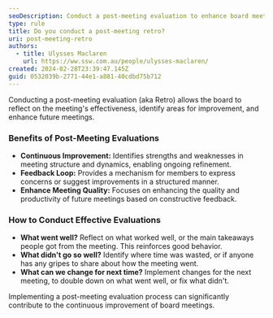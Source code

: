 ```yaml
---
seoDescription: Conduct a post-meeting evaluation to enhance board meeting quality through continuous improvement and constructive feedback.
type: rule
title: Do you conduct a post-meeting retro?
uri: post-meeting-retro
authors:
  - title: Ulysses Maclaren
    url: https://ww.ssw.com.au/people/ulysses-maclaren/
created: 2024-02-28T23:39:47.145Z
guid: 0532039b-2771-44e1-a881-40cdbd75b712
---
```


Conducting a post-meeting evaluation (aka Retro) allows the board to reflect on the meeting's effectiveness, identify areas for improvement, and enhance future meetings.

<!--endintro-->

### Benefits of Post-Meeting Evaluations

- **Continuous Improvement:** Identifies strengths and weaknesses in meeting structure and dynamics, enabling ongoing refinement.
- **Feedback Loop:** Provides a mechanism for members to express concerns or suggest improvements in a structured manner.
- **Enhance Meeting Quality:** Focuses on enhancing the quality and productivity of future meetings based on constructive feedback.

### How to Conduct Effective Evaluations

- **What went well?** Reflect on what worked well, or the main takeaways people got from the meeting. This reinforces good behavior.
- **What didn't go so well?** Identify where time was wasted, or if anyone has any gripes to share about how the meeting went.
- **What can we change for next time?** Implement changes for the next meeting, to double down on what went well, or fix what didn't.

Implementing a post-meeting evaluation process can significantly contribute to the continuous improvement of board meetings.
